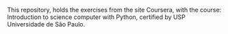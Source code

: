 This repository, holds the exercises from the site Coursera, with the course: Introduction to science computer with Python, certified by USP Universidade de São Paulo.
